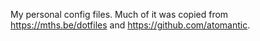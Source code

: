 My personal config files. Much of it was copied from https://mths.be/dotfiles and https://github.com/atomantic.